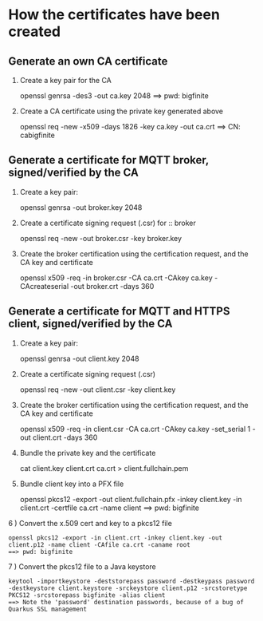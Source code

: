 # How the certificates have been created


## Generate an own CA certificate

1) Create a key pair for the CA

	openssl genrsa -des3 -out ca.key 2048
	==> pwd: bigfinite

2) Create a CA certificate using the private key generated above
	
	openssl req -new -x509 -days 1826 -key ca.key -out ca.crt
	==> CN: cabigfinite


## Generate a certificate for MQTT broker, signed/verified by the CA

1) Create a key pair:

	openssl genrsa -out broker.key 2048

2) Create a certificate signing request (.csr) for :: broker

	openssl req -new -out broker.csr -key broker.key

3) Create the broker certification using the certification request, and the CA key and certificate 

	openssl x509 -req -in broker.csr -CA ca.crt -CAkey ca.key -CAcreateserial -out broker.crt -days 360


## Generate a certificate for MQTT and HTTPS client, signed/verified by the CA

1) Create a key pair:

	openssl genrsa -out client.key 2048

2) Create a certificate signing request (.csr) 

	openssl req -new -out client.csr -key client.key

3) Create the broker certification using the certification request, and the CA key and certificate 

	openssl x509 -req -in client.csr -CA ca.crt -CAkey ca.key -set_serial 1 -out client.crt -days 360

4) Bundle the private key and the certificate

	cat client.key client.crt ca.crt > client.fullchain.pem

5) Bundle client key into a PFX file

	openssl pkcs12 -export -out client.fullchain.pfx -inkey client.key -in client.crt -certfile ca.crt -name client
	==> pwd: bigfinite

6 ) Convert the x.509 cert and key to a pkcs12 file

	openssl pkcs12 -export -in client.crt -inkey client.key -out client.p12 -name client -CAfile ca.crt -caname root
	==> pwd: bigfinite

7 ) Convert the pkcs12 file to a Java keystore

	keytool -importkeystore -deststorepass password -destkeypass password -destkeystore client.keystore -srckeystore client.p12 -srcstoretype PKCS12 -srcstorepass bigfinite -alias client
	==> Note the 'password' destination passwords, because of a bug of Quarkus SSL management
